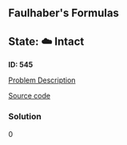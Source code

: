 ## Faulhaber's Formulas

## State: :cloud: **Intact**

**ID: 545**

[Problem Description](https://projecteuler.net/problem=545)

[Source code](main.cpp)

### Solution
0